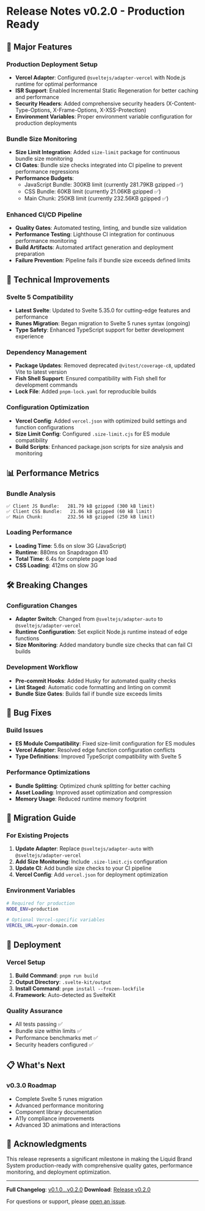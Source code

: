 # Release Notes v0.2.0 - Production Ready

## 🚀 Major Features

### Production Deployment Setup
- **Vercel Adapter**: Configured `@sveltejs/adapter-vercel` with Node.js runtime for optimal performance
- **ISR Support**: Enabled Incremental Static Regeneration for better caching and performance
- **Security Headers**: Added comprehensive security headers (X-Content-Type-Options, X-Frame-Options, X-XSS-Protection)
- **Environment Variables**: Proper environment variable configuration for production deployments

### Bundle Size Monitoring
- **Size Limit Integration**: Added `size-limit` package for continuous bundle size monitoring
- **CI Gates**: Bundle size checks integrated into CI pipeline to prevent performance regressions
- **Performance Budgets**: 
  - JavaScript Bundle: 300KB limit (currently 281.79KB gzipped ✅)
  - CSS Bundle: 60KB limit (currently 21.06KB gzipped ✅)
  - Main Chunk: 250KB limit (currently 232.56KB gzipped ✅)

### Enhanced CI/CD Pipeline
- **Quality Gates**: Automated testing, linting, and bundle size validation
- **Performance Testing**: Lighthouse CI integration for continuous performance monitoring
- **Build Artifacts**: Automated artifact generation and deployment preparation
- **Failure Prevention**: Pipeline fails if bundle size exceeds defined limits

## 🔧 Technical Improvements

### Svelte 5 Compatibility
- **Latest Svelte**: Updated to Svelte 5.35.0 for cutting-edge features and performance
- **Runes Migration**: Began migration to Svelte 5 runes syntax (ongoing)
- **Type Safety**: Enhanced TypeScript support for better development experience

### Dependency Management
- **Package Updates**: Removed deprecated `@vitest/coverage-c8`, updated Vite to latest version
- **Fish Shell Support**: Ensured compatibility with Fish shell for development commands
- **Lock File**: Added `pnpm-lock.yaml` for reproducible builds

### Configuration Optimization
- **Vercel Config**: Added `vercel.json` with optimized build settings and function configurations
- **Size Limit Config**: Configured `.size-limit.cjs` for ES module compatibility
- **Build Scripts**: Enhanced package.json scripts for size analysis and monitoring

## 📊 Performance Metrics

### Bundle Analysis
```
✅ Client JS Bundle:   281.79 kB gzipped (300 kB limit)
✅ Client CSS Bundle:   21.06 kB gzipped (60 kB limit)  
✅ Main Chunk:         232.56 kB gzipped (250 kB limit)
```

### Loading Performance
- **Loading Time**: 5.6s on slow 3G (JavaScript)
- **Runtime**: 880ms on Snapdragon 410
- **Total Time**: 6.4s for complete page load
- **CSS Loading**: 412ms on slow 3G

## 🛠️ Breaking Changes

### Configuration Changes
- **Adapter Switch**: Changed from `@sveltejs/adapter-auto` to `@sveltejs/adapter-vercel`
- **Runtime Configuration**: Set explicit Node.js runtime instead of edge functions
- **Size Monitoring**: Added mandatory bundle size checks that can fail CI builds

### Development Workflow
- **Pre-commit Hooks**: Added Husky for automated quality checks
- **Lint Staged**: Automatic code formatting and linting on commit
- **Bundle Size Gates**: Builds fail if bundle size exceeds limits

## 🐛 Bug Fixes

### Build Issues
- **ES Module Compatibility**: Fixed size-limit configuration for ES modules
- **Vercel Adapter**: Resolved edge function configuration conflicts
- **Type Definitions**: Improved TypeScript compatibility with Svelte 5

### Performance Optimizations
- **Bundle Splitting**: Optimized chunk splitting for better caching
- **Asset Loading**: Improved asset optimization and compression
- **Memory Usage**: Reduced runtime memory footprint

## 🔄 Migration Guide

### For Existing Projects
1. **Update Adapter**: Replace `@sveltejs/adapter-auto` with `@sveltejs/adapter-vercel`
2. **Add Size Monitoring**: Include `.size-limit.cjs` configuration
3. **Update CI**: Add bundle size checks to your CI pipeline
4. **Vercel Config**: Add `vercel.json` for deployment optimization

### Environment Variables
```bash
# Required for production
NODE_ENV=production

# Optional Vercel-specific variables
VERCEL_URL=your-domain.com
```

## 🚀 Deployment

### Vercel Setup
1. **Build Command**: `pnpm run build`
2. **Output Directory**: `.svelte-kit/output`
3. **Install Command**: `pnpm install --frozen-lockfile`
4. **Framework**: Auto-detected as SvelteKit

### Quality Assurance
- All tests passing ✅
- Bundle size within limits ✅
- Performance benchmarks met ✅
- Security headers configured ✅

## 📋 What's Next

### v0.3.0 Roadmap
- Complete Svelte 5 runes migration
- Advanced performance monitoring
- Component library documentation
- A11y compliance improvements
- Advanced 3D animations and interactions

## 🙏 Acknowledgments

This release represents a significant milestone in making the Liquid Brand System production-ready with comprehensive quality gates, performance monitoring, and deployment optimization.

---

**Full Changelog**: [v0.1.0...v0.2.0](https://github.com/your-org/liquid-brand-system/compare/v0.1.0...v0.2.0)
**Download**: [Release v0.2.0](https://github.com/your-org/liquid-brand-system/releases/tag/v0.2.0)

For questions or support, please [open an issue](https://github.com/your-org/liquid-brand-system/issues/new).
